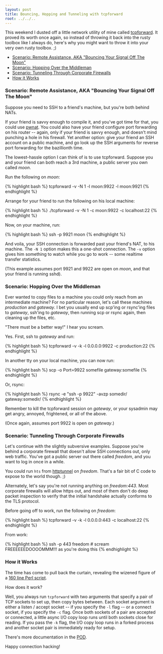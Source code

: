 ```yaml
---
layout: post
title: Bouncing, Hopping and Tunneling with tcpforward
root: ../../..
---
```


This weekend I dusted off a little network utility of mine called [tcpforward](https://github.com/acg/tcpforward). It proved its worth once again, so instead of throwing it back into the rusty toolbox like I always do, here's why you might want to throw it into your very own rusty toolbox. ;)

<ul class="toc">
  <li><a href="#bouncing">Scenario: Remote Assistance, AKA "Bouncing Your Signal Off The Moon"</a></li>
  <li><a href="#hopping">Scenario: Hopping Over the Middleman</a></li>
  <li><a href="#tunneling">Scenario: Tunneling Through Corporate Firewalls </a></li>
  <li><a href="#how-it-works">How it Works</a></li>
</ul>

<span id="bouncing"></span> 
### Scenario: Remote Assistance, AKA "Bouncing Your Signal Off The Moon" ###

Suppose you need to SSH to a friend's machine, but you're both behind NATs.

If your friend is savvy enough to compile it, and you've got time for that, you could use [pwnat](http://samy.pl/pwnat/). You could also have your friend configure port forwarding on his router -- again, only if your friend is savvy enough, and doesn't mind punching a hole in his firewall. Yet another option: give your friend an SSH account on a public machine, and go look up the SSH arguments for reverse port forwarding for the bazillionth time.

The lowest-hassle option I can think of is to use tcpforward. Suppose you and your friend can both reach a 3rd machine, a public server you own called *moon*.

Run the following on *moon*:

{% highlight bash %}
tcpforward -v -N 1 -l moon:9922 -l moon:9921
{% endhighlight %}

Arrange for your friend to run the following on his local machine:

{% highlight bash %}
./tcpforward -v -N 1 -c moon:9922 -c localhost:22
{% endhighlight %}

Now, on your machine, run:

{% highlight bash %}
ssh -p 9921 moon
{% endhighlight %}

And voila, your SSH connection is forwarded past your friend's NAT, to his machine. The <code>-N 1</code> option makes this a one-shot connection. The <code>-v</code> option gives him something to watch while you go to work -- some realtime transfer statistics.

(This example assumes port 9921 and 9922 are open on *moon*, and that your friend is running sshd).

<span id="hopping"></span> 
### Scenario: Hopping Over the Middleman ###

Ever wanted to copy files to a machine you could only reach from an intermediate machine? For no particular reason, let's call these machines *production* and *gateway*. I bet you usually end up scp'ing or rsync'ing files to *gateway*, ssh'ing to *gateway*, then running scp or rsync again, then cleaning up the files, etc.

"There must be a better way!" I hear you scream.

Yes. First, ssh to *gateway* and run:

{% highlight bash %}
tcpforward -v -k -l 0.0.0.0:9922 -c production:22
{% endhighlight %}

In another tty on your local machine, you can now run:

{% highlight bash %}
scp -o Port=9922 somefile gateway:somefile
{% endhighlight %}

Or, rsync:

{% highlight bash %}
rsync -e "ssh -p 9922" -avzp somedir/ gateway:somedir/
{% endhighlight %}

Remember to kill the tcpforward session on *gateway*, or your sysadmin may get angry, annoyed, frightened, or all of the above.

(Once again, assumes port 9922 is open on *gateway*.)

<span id="tunneling"></span> 
### Scenario: Tunneling Through Corporate Firewalls ###

Let's continue with the slightly subversive examples. Suppose you're behind a corporate firewall that doesn't allow SSH connections out, only web traffic. You've got a public server out there called *freedom*, and you want to log in once in a while.

You could run `hts` from [httptunnel](http://www.nocrew.org/software/httptunnel.html) on *freedom*. That's a fair bit of C code to expose to the world though. ;)

Alternately, let's say you're not running anything on *freedom:443*. Most corporate firewalls will allow https out, and most of them don't do deep packet inspection to verify that the initial handshake actually conforms to the TLS protocol.

Before going off to work, run the following on *freedom*:

{% highlight bash %}
tcpforward -v -k -l 0.0.0.0:443 -c localhost:22
{% endhighlight %}

From work:

{% highlight bash %}
ssh -p 443 freedom  # scream FREEEEEEDOOOOMMM!!! as you're doing this
{% endhighlight %}

<span id="how-it-works"></span> 
### How it Works ###

The time has come to pull back the curtain, revealing the wizened figure of a [160 line Perl script](https://github.com/acg/tcpforward/blob/master/tcpforward).

How does it work?

Well, you always run `tcpforward` with two arguments that specify a pair of TCP sockets to set up, then copy bytes between. Each socket argument is either a listen / accept socket -- if you specify the `-l` flag -- or a connect socket, if you specify the `-c` flag. Once both sockets of a pair are accepted or connected, a little async I/O copy loop runs until both sockets close for reading. If you pass the `-k` flag, the I/O copy loop runs in a forked process and another socket pair is immediately ready for setup.

There's more documentation in the [POD](https://github.com/acg/tcpforward/blob/master/README.md).

Happy connection hacking!

